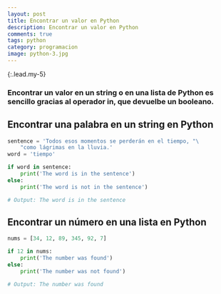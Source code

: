 ```yaml
---
layout: post
title: Encontrar un valor en Python
description: Encontrar un valor en Python
comments: true
tags: python
category: programacion
image: python-3.jpg
---
```


{:.lead.my-5}
### Encontrar un valor en un string o en una lista de Python es sencillo gracias al operador in, que devuelbe un booleano.

## Encontrar una palabra en un string en Python

```py
sentence = 'Todos esos momentos se perderán en el tiempo, "\
    "como lágrimas en la lluvia.'
word = 'tiempo'

if word in sentence:
    print('The word is in the sentence')
else:
    print('The word is not in the sentence')

# Output: The word is in the sentence
```

## Encontrar un número en una lista en Python

```py
nums = [34, 12, 89, 345, 92, 7]

if 12 in nums:
    print('The number was found')
else:
    print('The number was not found')

# Output: The number was found
```